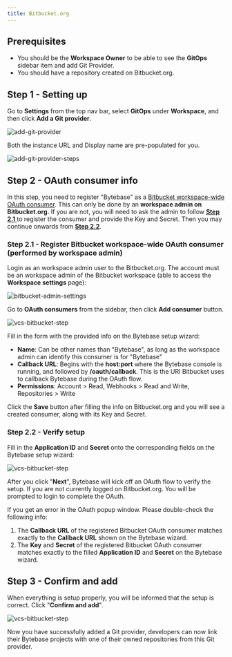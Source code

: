 ```yaml
---
title: Bitbucket.org
---
```


## Prerequisites

- You should be the **Workspace Owner** to be able to see the **GitOps** sidebar item and add Git Provider.
- You should have a repository created on Bitbucket.org.

## Step 1 - Setting up

Go to **Settings** from the top nav bar, select **GitOps** under **Workspace**, and then click **Add a Git provider**.

![add-git-provider](/content/docs/vcs-integration/add-git-provider/add-git-provider.webp)

Both the instance URL and Display name are pre-populated for you.

![add-git-provider-steps](/content/docs/vcs-integration/add-git-provider/add-git-provider-bitbucket-org-step1.webp)

## Step 2 - OAuth consumer info

<HintBlock type="warning">

In this step, you need to register "Bytebase" as a [Bitbucket workspace-wide OAuth consumer](https://support.atlassian.com/bitbucket-cloud/docs/use-oauth-on-bitbucket-cloud/). This can only be done by an **workspace admin on Bitbucket.org.** If you are not, you will need to ask the admin to follow [**Step 2.1** ](#step-21---register-bitbucket-workspace-wide-oauth-consumer-performed-by-workspace-admin) to register the consumer and provide the Key and Secret. Then you may continue onwards from [**Step 2.2**](#step-22---verify-setup).

</HintBlock>

### Step 2.1 - Register Bitbucket workspace-wide OAuth consumer (performed by workspace admin)

Login as an workspace admin user to the Bitbucket.org. The account must be an workspace admin of the Bitbucket workspace (able to access the **Workspace settings** page):

![bitbucket-admin-settings](/content/docs/vcs-integration/add-git-provider/bitbucket-admin-settings.webp)

Go to **OAuth consumers** from the sidebar, then click **Add consumer** button.

![vcs-bitbucket-step](/content/docs/vcs-integration/add-git-provider/vcs-bitbucket-step1.webp)

Fill in the form with the provided info on the Bytebase setup wizard:

- **Name**: Can be other names than "Bytebase", as long as the workspace admin can identify this consumer is for "Bytebase"
- **Callback URL**: Begins with the **host:port** where the Bytebase console is running, and followed by **/oauth/callback**. This is the URI Bitbucket uses to callback Bytebase during the OAuth flow.
- **Permissions**: Account > Read, Webhooks > Read and Write, Repositories > Write

Click the **Save** button after filling the info on Bitbucket.org and you will see a created consumer, along with its Key and Secret.

### Step 2.2 - Verify setup

Fill in the **Application ID** and **Secret** onto the corresponding fields on the Bytebase setup wizard:

![vcs-bitbucket-step](/content/docs/vcs-integration/add-git-provider/vcs-bitbucket-step4.webp)

After you click "**Next**", Bytebase will kick off an OAuth flow to verify the setup. If you are not currently logged on Bitbucket.org. You will be prompted to login to complete the OAuth.

<HintBlock type="info">

If you get an error in the OAuth popup window. Please double-check the following info:

1. The **Callback URL** of the registered Bitbucket OAuth consumer matches exactly to the **Callback URL** shown on the Bytebase wizard.
2. The **Key** and **Secret** of the registered Bitbucket OAuth consumer matches exactly to the filled **Application ID** and **Secret** on the Bytebase wizard.

</HintBlock>

## Step 3 - Confirm and add

When everything is setup properly, you will be informed that the setup is correct. Click "**Confirm and add**".

![vcs-bitbucket-step](/content/docs/vcs-integration/add-git-provider/vcs-bitbucket-step5.webp)

Now you have successfully added a Git provider, developers can now link their Bytebase projects with one of their owned repositories from this Git provider.
